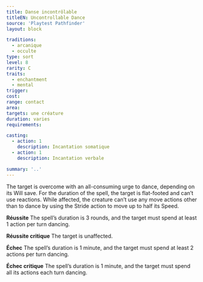```yaml
---
title: Danse incontrôlable
titleEN: Uncontrollable Dance
source: 'Playtest Pathfinder'
layout: block

traditions:
  - arcanique
  - occulte
type: sort
level: 8
rarity: C
traits:
  - enchantment
  - mental
trigger: 
cost: 
range: contact
area: 
targets: une créature
duration: varies
requirements: 

casting:
  - action: 1
    description: Incantation somatique
  - action: 1
    description: Incantation verbale

summary: '..'
---
```

The target is overcome with an all-consuming urge to dance, depending on its Will save. For the duration of the spell, the target is flat-footed and can’t use reactions. While affected, the creature can’t use any move actions other than to dance by using the Stride action to move up to half its Speed.

**Réussite** The spell’s duration is 3 rounds, and the target must spend at least 1 action per turn dancing.

**Réussite critique** The target is unaffected.

**Échec** The spell’s duration is 1 minute, and the target must spend at least 2 actions per turn dancing.

**Échec critique** The spell’s duration is 1 minute, and the target must spend all its actions each turn dancing.